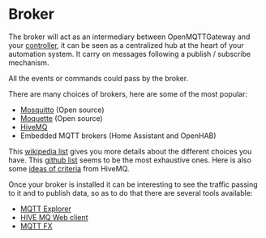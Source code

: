 # Broker
The broker will act as an intermediary between OpenMQTTGateway and your [controller](/prerequisites/controller), it can be seen as a centralized hub at the heart of your automation system. It carry on messages following a publish / subscribe mechanism.

All the events or commands could pass by the broker.

There are many choices of brokers, here are some of the most popular:
* [Mosquitto](https://mosquitto.org/) (Open source)
* [Moquette](https://moquette-io.github.io/moquette/) (Open source)
* [HiveMQ](https://www.hivemq.com/hivemq/features/)
* Embedded MQTT brokers (Home Assistant and OpenHAB)

This [wikipedia list](https://en.wikipedia.org/wiki/Comparison_of_MQTT_implementations) gives you more details about the different choices you have.
This [github list](https://github.com/mqtt/mqtt.github.io/wiki/libraries) seems to be the most exhaustive ones.
Here is also some [ideas of criteria](https://www.hivemq.com/blog/top-10-mqtt-broker-criteria/) from HiveMQ.

Once your broker is installed it can be interesting to see the traffic passing to it and to publish data, so as to do that there are several tools available:
* [MQTT Explorer](http://mqtt-explorer.com/)
* [HIVE MQ Web client](https://github.com/hivemq/hivemq-mqtt-web-client)
* [MQTT FX](https://mqttfx.jensd.de/)

